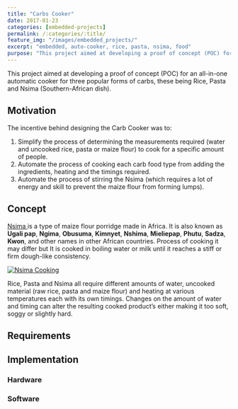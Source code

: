 ```yaml
---
title: "Carbs Cooker"
date: 2017-01-23
categories: [embedded-projects]
permalink: /:categories/:title/
feature_img: "/images/embedded_projects/"
excerpt: "embedded, auto-cooker, rice, pasta, nsima, food"
purpose: "This project aimed at developing a proof of concept (POC) for an all-in-one automatic cooker for three popular forms of carbs, these being Rice, Pasta and Nsima (Southern-African dish)."
---
```

This project aimed at developing a proof of concept (POC) for an all-in-one automatic cooker for three popular forms of carbs, these being Rice, Pasta and Nsima (Southern-African dish).

<h2 class="text-underline">Motivation</h2>

The incentive behind designing the Carb Cooker was to:
 1.	Simplify the process of determining the measurements required (water and uncooked rice, pasta or maize flour) to cook for a specific amount of people.
 2.	Automate the process of cooking each carb food type from adding the ingredients, heating and the timings required.
 3.	Automate the process of stirring the Nsima (which requires a lot of energy and skill to prevent the maize flour from forming lumps).

<h2 class="text-underline">Concept</h2>

<a class="custom_link" href="https://en.wikipedia.org/wiki/Ugali">Nsima </a>is a type of maize flour porridge made in Africa. It is also known as **Ugali pap**, **Ngima**, **Obusuma**, **Kimnyet**, **Nshima**, **Mieliepap**, **Phutu**, **Sadza**, **Kwon**, and other names in other African countries. Process of cooking it may differ but It is cooked in boiling water or milk until it reaches a stiff or firm dough-like consistency.

 [![Nsima Cooking](http://img.youtube.com/vi/e3Qg-X7DNN8/0.jpg)](https://www.youtube.com/watch?v=e3Qg-X7DNN8 "Nsima Cooking")

 Rice, Pasta and Nsima all require different amounts of water, uncooked material (raw rice, pasta and maize flour) and heating at various temperatures each with its own timings. Changes on the amount of water and timing can alter the resulting cooked product’s either making it too soft, soggy or slightly hard.
 


<h2 class="text-underline">Requirements</h2>

<h2 class="text-underline">Implementation</h2>

### Hardware

### Software
